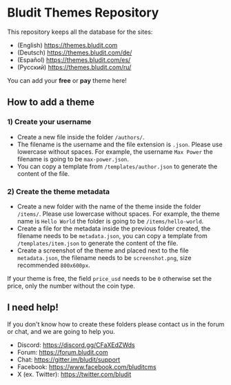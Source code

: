 # Bludit Themes Repository
This repository keeps all the database for the sites:
- (English) https://themes.bludit.com
- (Deutsch) https://themes.bludit.com/de/
- (Español) https://themes.bludit.com/es/
- (Русский) https://themes.bludit.com/ru/

You can add your **free** or **pay** theme here!

## How to add a theme
### 1) Create your username
- Create a new file inside the folder `/authors/`.
- The filename is the username and the file extension is `.json`. Please use lowercase without spaces. For example, the username `Max Power` the filename is going to be `max-power.json`.
- You can copy a template from `/templates/author.json` to generate the content of the file.

### 2) Create the theme metadata
- Create a new folder with the name of the theme inside the folder `/items/`. Please use lowercase without spaces. For example, the theme name is `Hello World` the folder is going to be `/items/hello-world`.
- Create a file for the metadata inside the previous folder created, the filename needs to be `metadata.json`, you can copy a template from `/templates/item.json` to generate the content of the file.
- Create a screenshot of the theme and placed next to the file `metadata.json`, the filename needs to be `screenshot.png`, size recommended `800x600px`.

If your theme is free, the field `price_usd` needs to be `0` otherwise set the price, only the number without the coin type.

## I need help!
If you don't know how to create these folders please contact us in the forum or chat, and we are going to help you.
- Discord: https://discord.gg/CFaXEdZWds
- Forum: https://forum.bludit.com
- Chat: https://gitter.im/bludit/support
- Facebook: https://www.facebook.com/bluditcms
- X (ex. Twitter): https://twitter.com/bludit
